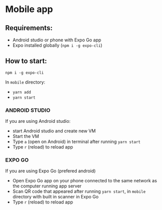 # **Mobile app**

## Requirements:

- Android studio or phone with Expo Go app
- Expo installed globally (`npm i -g expo-cli`)

## How to start:

`npm i -g expo-cli`

In `mobile` directory:

- `yarn add`
- `yarn start`

### ANDROID STUDIO

If you are using Android studio:

- start Android studio and create new VM
- Start the VM
- Type `a` (open on Android) in terminal after running `yarn start`
- Type `r` (reload) to reload app

### EXPO GO

If you are using Expo Go (prefered android)

- Open Expo Go app on your phone connected to the same network as the computer running app server
- Scan QR code that appeared after running `yarn start`, in `mobile` directory with built in scanner in Expo Go
- Type `r` (reload) to reload app
